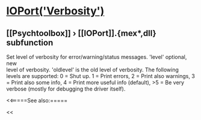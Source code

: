 # [IOPort('Verbosity')](IOPort-Verbosity) 
## [[Psychtoolbox]] &#8250; [[IOPort]].{mex*,dll} subfunction


Set level of verbosity for error/warning/status messages. 'level' optional, new  
level of verbosity. 'oldlevel' is the old level of verbosity. The following  
levels are supported: 0 = Shut up. 1 = Print errors, 2 = Print also warnings, 3  
= Print also some info, 4 = Print more useful info (default), \>5 = Be very  
verbose (mostly for debugging the driver itself).   


<<=====See also:=====

<<
